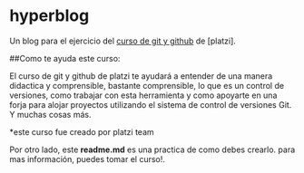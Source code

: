 # hyperblog

Un blog para el ejercicio del [curso de git y github](https://platzi.com/cursos/git-github/ " curso de Git y github") de
[platzi].

##Como te ayuda este curso:

El curso de git y github de platzi te ayudará a entender de una
manera didactica y comprensible, bastante comprensible, lo que es
un control de versiones, como trabajar con esta herramienta y como
apoyarte en una forja para alojar proyectos utilizando el sistema de
control de versiones Git. Y muchas cosas más.

\*este curso fue creado por platzi team

Por otro lado, este **readme.md** es una practica de como debes crearlo.
para mas información, puedes tomar el curso!.
